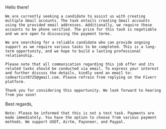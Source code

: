 Hello there!

```We are currently seeking a candidate to assist us with creating multiple Gmail accounts. The task entails creating Gmail accounts using the provided email addresses. Additionally, we require these accounts to be phone verified. The price for this task is negotiable and we are open to discussing the payment terms.```

```We are searching for a reliable candidate who can provide ongoing support as we require various tasks to be completed. This is a long-term opportunity, and we hope to build a lasting professional relationship.```

```Please note that all communication regarding this job offer and its related tasks should be conducted via email. To express your interest and further discuss the details, kindly send an email to: codeartist0725@gmail.com. Please refrain from replying on the Fiverr platform.```

```Thank you for considering this opportunity. We look forward to hearing from you soon!```

Best regards,

```Note: Please be informed that this is not a test task. Payments are made immediately. You have the option to choose from various payment methods. We support USDT, Airtm, Payoneer, and Paypal.```
